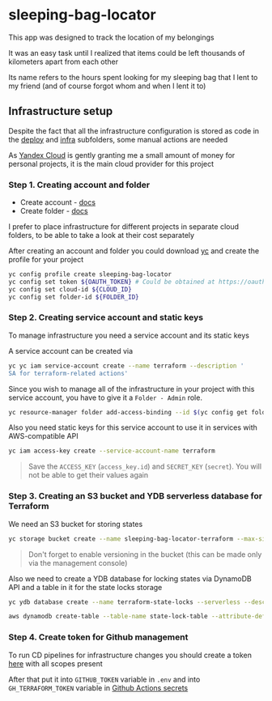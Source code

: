 # sleeping-bag-locator

This app was designed to track the location of my belongings

It was an easy task until I realized that items could be left thousands of kilometers apart from each other

Its name refers to the hours spent looking for my sleeping bag that I lent to my friend (and of course forgot whom and when I lent it to)

## Infrastructure setup

Despite the fact that all the infrastructure configuration is stored as code in the [deploy](./deploy/) and [infra](./infra/) subfolders, some manual actions are needed

As [Yandex Cloud](https://yandex.cloud/en) is gently granting me a small amount of money for personal projects, it is the main cloud provider for this project

### Step 1. Creating account and folder

- Create account - [docs](https://yandex.cloud/en-ru/docs/billing/quickstart/)
- Create folder - [docs](https://yandex.cloud/en-ru/docs/resource-manager/operations/folder/create)

I prefer to place infrastructure for different projects in separate cloud folders, to be able to take a look at their cost separately

After creating an account and folder you could download [yc](https://yandex.cloud/en-ru/docs/cli/) and create the profile for your project

```sh
yc config profile create sleeping-bag-locator
yc config set token ${OAUTH_TOKEN} # Could be obtained at https://oauth.yandex.com/authorize?response_type=token&client_id=1a6990aa636648e9b2ef855fa7bec2fb
yc config set cloud-id ${CLOUD_ID}
yc config set folder-id ${FOLDER_ID}
```

### Step 2. Creating service account and static keys

To manage infrastructure you need a service account and its static keys

A service account can be created via

```sh
yc yc iam service-account create --name terraform --description '
SA for terraform-related actions'
```

Since you wish to manage all of the infrastructure in your project with this service account, you have to give it a `Folder - Admin` role.

```sh
yc resource-manager folder add-access-binding --id $(yc config get folder-id) --role admin --service-account-name terraform
```

Also you need static keys for this service account to use it in services with AWS-compatible API

```sh
yc iam access-key create --service-account-name terraform
```

> Save the `ACCESS_KEY` (`access_key.id`) and `SECRET_KEY` (`secret`). You will not be able to get their values again

### Step 3. Creating an S3 bucket and YDB serverless database for Terraform

We need an S3 bucket for storing states

```sh
yc storage bucket create --name sleeping-bag-locator-terraform --max-size 1073741824 --default-storage-class ICE
```

> Don't forget to enable versioning in the bucket (this can be made only via the management console)

Also we need to create a YDB database for locking states via DynamoDB API and a table in it for the state locks storage

```sh
yc ydb database create --name terraform-state-locks --serverless --description 'DB for terraform state locks management' --sls-enable-throttling-rcu --sls-throttling-rcu 3 --sls-storage-size 1 --deletion-protection

aws dynamodb create-table --table-name state-lock-table --attribute-definitions AttributeName=LockID,AttributeType=S --key-schema AttributeName=LockID,KeyType=HASH --endpoint $(yc ydb database get terraform-state-locks --format json | jq -r '.document_api_endpoint') --region $(yc ydb database get terraform-state-locks --format json | jq -r '.location_id')
```

### Step 4. Create token for Github management

To run CD pipelines for infrastructure changes you should create a token [here](https://github.com/settings/tokens) with all scopes present

After that put it into `GITHUB_TOKEN` variable in `.env` and into `GH_TERRAFORM_TOKEN` variable in [Github Actions secrets](https://github.com/ysignat/sleeping-bag-locator/settings/secrets/actions)
